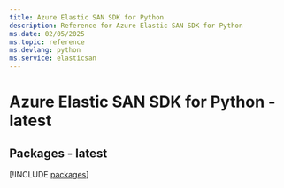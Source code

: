 ```yaml
---
title: Azure Elastic SAN SDK for Python
description: Reference for Azure Elastic SAN SDK for Python
ms.date: 02/05/2025
ms.topic: reference
ms.devlang: python
ms.service: elasticsan
---
```

# Azure Elastic SAN SDK for Python - latest
## Packages - latest
[!INCLUDE [packages](elastic-san-index.md)]